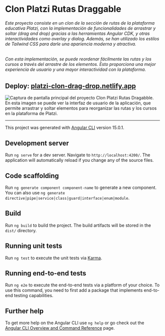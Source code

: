 # Clon Platzi Rutas Draggable

###### Este proyecto consiste en un clon de la sección de rutas de la plataforma educativa Platzi, con la implementación de funcionalidades de arrastrar y soltar (drag and drop) gracias a las herramientas Angular CDK, y otras interactividades como overlay y dialog. Además, se han utilizado los estilos de Tailwind CSS para darle una apariencia moderna y atractiva.
###### Con esta implementación, se puede reordenar fácilmente las rutas y los cursos a través del arrastre de los elementos. Esto proporciona una mejor experiencia de usuario y una mayor interactividad con la plataforma.

Deploy: [platzi-clon-drag-drop.netlify.app](platzi-clon-drag-drop.netlify.app "Deploy: platzi-clon-drag-drop.netlify.app")
------------

![Captura de pantalla principal del proyecto Clon Platzi Rutas Dragabble. En esta imagen se puede ver la interfaz de usuario de la aplicación, que permite arrastrar y soltar elementos para reorganizar las rutas y los cursos en la plataforma de Platzi.
](https://drive.google.com/uc?id=1iWeMX5jcFbQftvGeckTBskVb5hBMXakV)

------------



This project was generated with [Angular CLI](https://github.com/angular/angular-cli) version 15.0.1.

## Development server

Run `ng serve` for a dev server. Navigate to `http://localhost:4200/`. The application will automatically reload if you change any of the source files.

## Code scaffolding

Run `ng generate component component-name` to generate a new component. You can also use `ng generate directive|pipe|service|class|guard|interface|enum|module`.

## Build

Run `ng build` to build the project. The build artifacts will be stored in the `dist/` directory.

## Running unit tests

Run `ng test` to execute the unit tests via [Karma](https://karma-runner.github.io).

## Running end-to-end tests

Run `ng e2e` to execute the end-to-end tests via a platform of your choice. To use this command, you need to first add a package that implements end-to-end testing capabilities.

## Further help

To get more help on the Angular CLI use `ng help` or go check out the [Angular CLI Overview and Command Reference](https://angular.io/cli) page.
